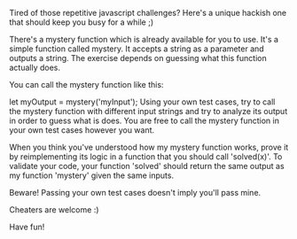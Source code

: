 Tired of those repetitive javascript challenges? Here's a unique hackish one that should keep you busy for a while ;)

There's a mystery function which is already available for you to use. It's a simple function called mystery. It accepts a string as a parameter and outputs a string. The exercise depends on guessing what this function actually does.

You can call the mystery function like this:

let myOutput = mystery('myInput');
Using your own test cases, try to call the mystery function with different input strings and try to analyze its output in order to guess what is does. You are free to call the mystery function in your own test cases however you want.

When you think you've understood how my mystery function works, prove it by reimplementing its logic in a function that you should call 'solved(x)'. To validate your code, your function 'solved' should return the same output as my function 'mystery' given the same inputs.

Beware! Passing your own test cases doesn't imply you'll pass mine.

Cheaters are welcome :)

Have fun!

